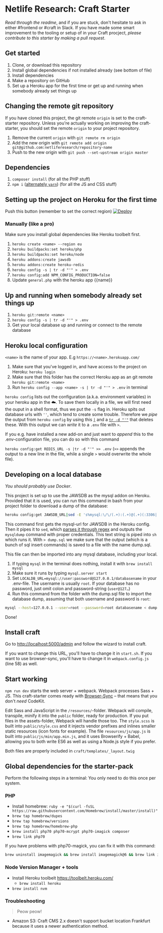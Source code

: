 # Netlife Research: Craft Starter

*Read through the readme*, and if you are stuck, don't hesitate to ask in either #frontend or #craft in Slack. If you have made some smart improvement to the tooling or setup of in your Craft procject, _please contribute to this starter by making a pull request_.

## Get started

1. Clone, or download this repository
2. Install global dependencies if not installed already (see bottom of file)
3. Install dependencies
4. Make a repository on GitHub
5. Set up a Heroku app for the first time or get up and running when somebody already set things up

## Changing the remote git repository

If you have cloned this project, the git remote `origin` is set to the craft-starter repository. Unless you're actually working on improving the craft-starter, you should set the remote `origin` to your project repository.

1. Remove the current `origin` with `git remote rm origin`
2. Add the new origin with `git remote add origin git@github.com:netliferesearch/repository-name`
3. Push to the new origin with `git push --set-upstream origin master`

## Dependencies

1. `composer install` (for all the PHP stuff)
2. `npm i` ([alternately `yarn`](https://yarnpkg.com/)) (for all the JS and CSS stuff)

## Setting up the project on Heroku for the first time

Push this button (remember to set the correct region)
[![Deploy](https://www.herokucdn.com/deploy/button.svg)](https://heroku.com/deploy?template=https://github.com/netliferesearch/craft-starter/tree/master)

### Manually (like a pro)

Make sure you install global dependencies like Heroku toolbelt first.

1. `heroku create <name> --region eu`
2. `heroku buildpacks:set heroku/php`
2. `heroku buildpacks:set heroku/node`
3. `heroku addons:create jawsdb`
3. `heroku addons:create heroku-redis`
4. `heroku config -s | tr -d "'" > .env`
2. `heroku config:add NPM_CONFIG_PRODUCTION=false`
5. Update `general.php` with the heroku app {{name}}

## Up and running when somebody already set things up
1. `heroku git:remote <name>`
2. `heroku config -s | tr -d "'" > .env`
3. Get your local database up and running or connect to the remote database


## Heroku local configuration

`<name>` is the name of your app. E.g `https://<name>.herokuapp.com/`

1. Make sure that you've logged in, and have access to the project on Heroku: `heroku login`
2. Make sure that this folder has the correct Heroku app as an git remote `heroku git:remote <name>`
3. Run `heroku config --app <name> -s | tr -d "'" > .env` in terminal

`heroku config` lists out the configuration (a.k.a. environment variables) in your heroku app in the :cloud:. To save them locally in a file, we will first need the ouput in a shell format, thus we put the `-s` flag in. Heroku spits out database urls with `''`, which tend to create some trouble. Therefore we _pipe_ the output from `heroku config` by using this [`|`](https://en.wikipedia.org/wiki/Pipeline_(Unix)) and a [`tr -d "'"`](http://explainshell.com/explain?cmd=tr+-d+%22%27%22) that deletes these. With this output we can _write_ it to a `.env` file with `>`. 

If you e.g. have installed a new add-on and just want to _append_ this to the .env-configuration file, you can do so with this command

`heroku config:get REDIS_URL -s |tr -d "'" >> .env` (`>>` appends the output to a new line in the file, while a single `>` would overwrite the whole file).

## Developing on a local database

_You should probably use Docker_.

This project is set up to use the JAWSDB as the mysql addon on Heroku. Provided that it is used, you can run this command in bash from your project folder to download a dump of the database:

```bash
heroku config:get JAWSDB_URL|sed -E 's%mysql:\/\/(.+):(.+)@(.+)(:3306| )\/(.+)(\?reconnect=true)%mysqldump --host=\3 --user=\1 --password=\2 \5 > dump.sql%'|sh
```

This command first gets the mysql-url for JAWSDB in the Heroku config. Then it pipes it to `sed`, which [parses it through regex](https://regex101.com/r/EeO9HR/1) and outputs the `mysqldump` command with proper credentials. This text string is piped into `sh` which runs it. With `> dump.sql` we make sure that the output (which is a bunch of sql insert commands) is saved to a file with the name dump.sql.

This file can then be imported into any mysql database, including your local. 

1. If typing `mysql` in the terminal does nothing, install it with `brew install mysql`
2. Make sure it runs by typing `mysql.server start`
3. Set `LOCALDB_URL=mysql://user:password@127.0.0.1/databasename` in your .env-file. The username is usually `root`. If your database has no password, just omit colon and password-string (`user@127…`)
4. Run this command from the folder with the dump.sql file to import the database dump, assuming that both username and password is `root`: 

```bash
mysql --host=127.0.0.1 --user=root --password=root databasename < dump.sql
```

Done!

## Install craft
Go to [http://localhost:5000/admin](http://localhost:5000/admin) and follow the wizard to install craft.

If you want to change this URL, you'll have to change it in `start.sh`. If you want to use browser-sync, you'll have to change it in `webpack.config.js` (line 58) as well.

## Start working

`npm run dev` starts the web server + webpack. Webpack processes Sass + JS. This craft-starter comes ready with [Browser-Sync](http://www.browsersync.io/) – that means that you don't *need* CodeKit.

Edit Sass and JavaScript in the `/resources/`-folder. Webpack will compile, transpile, minify it into the `public` folder, ready for production. If you put files in the assets-folder, Webpack will handle those too. The `style.scss` is built into `public/style.css` and it injects vendor prefixes and inlines smaller static resources (icon fonts for example). The file `resources/js/app.js` is built into `public/js/min/app.min.js`, and it uses Browserify + Babel, allowing you to both write ES6 as well as using a Node.js style if you prefer.

Both files are properly included in `craft/templates/_layout.twig`

## Global dependencies for the starter-pack

Perform the following steps in a terminal:
You only need to do this once per system.

### PHP
* Install homebrew: `ruby -e "$(curl -fsSL https://raw.githubusercontent.com/Homebrew/install/master/install)"`
* `brew tap homebrew/dupes`
* `brew tap homebrew/versions`
* `brew tap homebrew/homebrew-php`
* `brew install php70 php70-mcrypt php70-imagick composer`
* `brew link php70`

If you have problems with php70-magick, you can fix it with this command:

```bash
brew uninstall imagemagick && brew install imagemagick@6 && brew link imagemagick@6 --force
```

### Node Version Manager + tools

* Install Heroku toolbelt <https://toolbelt.heroku.com/>
  * `brew install heroku`
* `brew install nvm`

### Troubleshooting

>Peow peow!

- Amazon S3: Craft CMS 2.x doesn't support bucket location Frankfurt because it uses a newer authentication method. 
